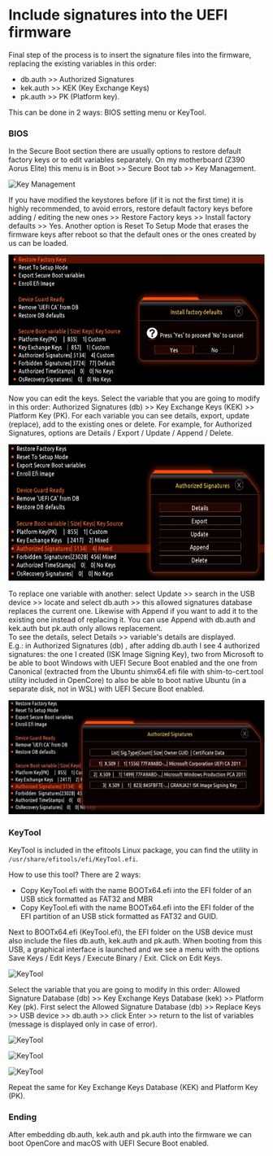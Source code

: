 
# Include signatures into the UEFI firmware

Final step of the process is to insert the signature files into the firmware, replacing the existing variables in this order:

- db.auth >> Authorized Signatures
- kek.auth >> KEK (Key Exchange Keys)
- pk.auth >> PK (Platform key).

This can be done in 2 ways: BIOS setting menu or KeyTool.

### BIOS

In the Secure Boot section there are usually options to restore default factory keys or to edit variables separately. On my motherboard (Z390 Aorus Elite) this menu is in Boot >> Secure Boot tab >> Key Management. 

![Key Management](img/Key-Management.jpeg?raw=true)

If you have modified the keystores before (if it is not the first time) it is highly recommended, to avoid errors, restore default factory keys before adding / editing the new ones >> Restore Factory keys >> Install factory defaults >> Yes.  Another option is Reset To Setup Mode that erases the firmware keys after reboot so that the default ones or the ones created by us can be loaded.

![Restory Factory Keys.jpeg](img/Restory-Factory-Keys.jpeg?raw=true)

Now you can edit the keys. Select the variable that you are going to modify in this order: Authorized Signatures (db) >> Key Exchange Keys (KEK) >> Platform Key (PK). For each variable you can see details, export, update (replace), add to the existing ones or delete. For example, for Authorized Signatures, options are Details / Export / Update / Append / Delete.

![DB Options](img/DB-options.jpeg?raw=true)

To replace one variable with another: select Update >> search in the USB device >> locate and select db.auth >> this allowed signatures database replaces the current one. Likewise with Append if you want to add it to the existing one instead of replacing it. You can use Append with db.auth and kek.auth but pk.auth only allows replacement.<br>
To see the details, select Details >> variable's details are displayed.<br>
E.g.: in Authorized Signatures (db) , after adding db.auth I see 4 authorized signatures: the one I created (ISK Image Signing Key), two from Microsoft to be able to boot Windows with UEFI Secure Boot enabled and the one from Canonical (extracted from the Ubuntu shimx64.efi file with shim-to-cert.tool utility included in OpenCore) to also be able to boot native Ubuntu (in a separate disk, not in WSL) with UEFI Secure Boot enabled.

![DB Details](img/DB-details.jpeg?raw=true)

### KeyTool

KeyTool is included in the efitools Linux package, you can find the utility in `/usr/share/efitools/efi/KeyTool.efi`.

How to use this tool? There are 2 ways:

- Copy KeyTool.efi with the name BOOTx64.efi into the EFI folder of an USB stick formatted as FAT32 and MBR
- Copy KeyTool.efi with the name BOOTx64.efi into the EFI folder of the EFI partition of an USB stick formatted as FAT32 and GUID.

Next to BOOTx64.efi (KeyTool.efi), the EFI folder on the USB device must also include the files db.auth, kek.auth and pk.auth. When booting from this USB, a graphical interface is launched and we see a menu with the options Save Keys / Edit Keys / Execute Binary / Exit. Click on Edit Keys.

![KeyTool](img/keytool1.jpg?raw=true)

Select the variable that you are going to modify in this order: Allowed Signature Database (db) >> Key Exchange Keys Database (kek) >> Platform Key (pk). First select the Allowed Signature Database (db) >> Replace Keys >> USB device >> db.auth >> click Enter >> return to the list of variables (message is displayed only in case of error).

![KeyTool](img/keytool2.jpg?raw=true)

![KeyTool](img/keytool3.jpg?raw=true)

![KeyTool](img/keytool4.jpg?raw=true)

Repeat the same for Key Exchange Keys Database (KEK) and Platform Key (PK).

### Ending

After embedding db.auth, kek.auth and pk.auth into the firmware we can boot OpenCore and macOS with UEFI Secure Boot enabled.
